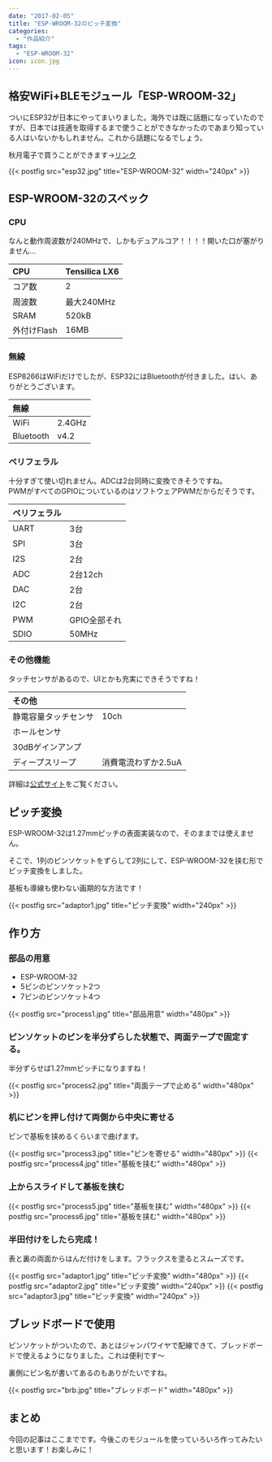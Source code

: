 ```yaml
---
date: "2017-02-05"
title: "ESP-WROOM-32のピッチ変換"
categories:
  - "作品紹介"
tags:
  - "ESP-WROOM-32"
icon: icon.jpg
---
```


## 格安WiFi+BLEモジュール「ESP-WROOM-32」

ついにESP32が日本にやってまいりました。海外では既に話題になっていたのですが、日本では技適を取得するまで使うことができなかったのであまり知っている人はいないかもしれません。これから話題になるでしょう。

秋月電子で買うことができます→[リンク](http://akizukidenshi.com/catalog/g/gM-11647/)

{{< postfig src="esp32.jpg" title="ESP-WROOM-32" width="240px" >}}

<!--more-->

## ESP-WROOM-32のスペック

### CPU

なんと動作周波数が240MHzで、しかもデュアルコア！！！！開いた口が塞がりません...

|CPU|Tensilica LX6|
|:--|:--|
|コア数|2|
|周波数|最大240MHz|
|SRAM|520kB|
|外付けFlash|16MB|

### 無線

ESP8266はWiFiだけでしたが、ESP32にはBluetoothが付きました。はい、ありがとうございます。

|無線||
|:--|:--|
|WiFi|2.4GHz|
|Bluetooth|v4.2|

### ペリフェラル

十分すぎて使い切れません。ADCは2台同時に変換できそうですね。  
PWMがすべてのGPIOについているのはソフトウェアPWMだからだそうです。

|ペリフェラル||
|:--|:--|
|UART|3台|
|SPI|3台|
|I2S|2台|
|ADC|2台12ch|
|DAC|2台|
|I2C|2台|
|PWM|GPIO全部それ|
|SDIO|50MHz|

### その他機能

タッチセンサがあるので、UIとかも充実にできそうですね！

|その他||
|:--|:--|
|静電容量タッチセンサ|10ch|
|ホールセンサ||
|30dBゲインアンプ||
|ディープスリープ|消費電流わずか2.5uA|

  

詳細は[公式サイト](https://espressif.com/en/products/hardware/esp32/overview)をご覧ください。

## ピッチ変換

ESP-WROOM-32は1.27mmピッチの表面実装なので、そのままでは使えません。

そこで、1列のピンソケットをずらして2列にして、ESP-WROOM-32を挟む形でピッチ変換をしました。

基板も導線も使わない画期的な方法です！

{{< postfig src="adaptor1.jpg" title="ピッチ変換" width="240px" >}}

## 作り方

### 部品の用意

  * ESP-WROOM-32
  * 5ピンのピンソケット2つ
  * 7ピンのピンソケット4つ

{{< postfig src="process1.jpg" title="部品用意" width="480px" >}}

### ピンソケットのピンを半分ずらした状態で、両面テープで固定する。

半分ずらせば1.27mmピッチになりますね！

{{< postfig src="process2.jpg" title="両面テープで止める" width="480px" >}}

### 机にピンを押し付けて両側から中央に寄せる

ピンで基板を挟めるくらいまで曲げます。

{{< postfig src="process3.jpg" title="ピンを寄せる" width="480px" >}}
{{< postfig src="process4.jpg" title="基板を挟む" width="480px" >}}

### 上からスライドして基板を挟む

{{< postfig src="process5.jpg" title="基板を挟む" width="480px" >}}
{{< postfig src="process6.jpg" title="基板を挟む" width="480px" >}}

### 半田付けをしたら完成！

表と裏の両面からはんだ付けをします。フラックスを塗るとスムーズです。

{{< postfig src="adaptor1.jpg" title="ピッチ変換" width="480px" >}}
{{< postfig src="adaptor2.jpg" title="ピッチ変換" width="240px" >}}
{{< postfig src="adaptor3.jpg" title="ピッチ変換" width="240px" >}}

## ブレッドボードで使用

ピンソケットがついたので、あとはジャンパワイヤで配線できて、ブレッドボードで使えるようになりました。これは便利です～

裏側にピン名が書いてあるのもありがたいですね。

{{< postfig src="brb.jpg" title="ブレッドボード" width="480px" >}}

## まとめ

今回の記事はここまでです。今後このモジュールを使っていろいろ作ってみたいと思います！お楽しみに！


